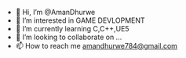 - 👋 Hi, I’m @AmanDhurwe
- 👀 I’m interested in GAME DEVLOPMENT
- 🌱 I’m currently learning C,C++,UE5
- 💞️ I’m looking to collaborate on ...
- 📫 How to reach me amandhurwe784@gmail.com

<!---
AmanDhurwe/AmanDhurwe is a ✨ special ✨ repository because its `README.md` (this file) appears on your GitHub profile.
You can click the Preview link to take a look at your changes.
--->
